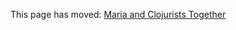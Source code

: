 This page has moved: [Maria and Clojurists Together](/2022/09/30/Maria-and-Clojurists-Together.html)
